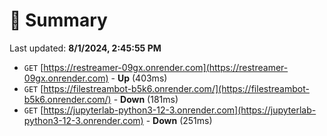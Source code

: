 # 📖 Summary
Last updated: **8/1/2024, 2:45:55 PM**

- `GET` [https://restreamer-09gx.onrender.com](https://restreamer-09gx.onrender.com) - **Up** (403ms)
- `GET` [https://filestreambot-b5k6.onrender.com/](https://filestreambot-b5k6.onrender.com/) - **Down** (181ms)
- `GET` [https://jupyterlab-python3-12-3.onrender.com](https://jupyterlab-python3-12-3.onrender.com) - **Down** (251ms)
